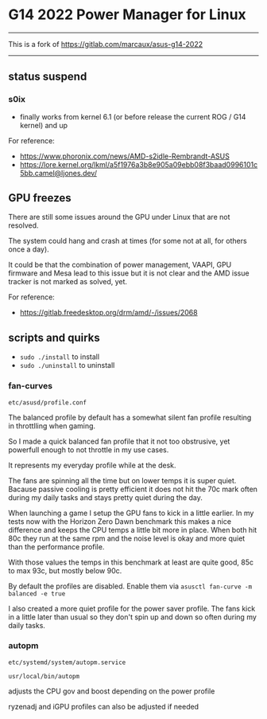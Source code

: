 # G14 2022 Power Manager for Linux

---

This is a fork of https://gitlab.com/marcaux/asus-g14-2022

---

## status suspend

### s0ix

- finally works from kernel 6.1 (or before release the current ROG / G14 kernel) and up

For reference:

- https://www.phoronix.com/news/AMD-s2idle-Rembrandt-ASUS
- https://lore.kernel.org/lkml/a5f1976a3b8e905a09ebb08f3baad0996101c5bb.camel@ljones.dev/

## GPU freezes

There are still some issues around the GPU under Linux that are not resolved.

The system could hang and crash at times (for some not at all, for others once a day).

It could be that the combination of power management, VAAPI, GPU firmware and Mesa lead to this issue but it is not clear and the AMD issue tracker is not marked as solved, yet.

For reference:

- https://gitlab.freedesktop.org/drm/amd/-/issues/2068

## scripts and quirks

- `sudo ./install` to install
- `sudo ./uninstall` to uninstall

### fan-curves

`etc/asusd/profile.conf`

The balanced profile by default has a somewhat silent fan profile resulting in throttlling when gaming.

So I made a quick balanced fan profile that it not too obstrusive, yet powerfull enough to not throttle in my use cases.

It represents my everyday profile while at the desk.

The fans are spinning all the time but on lower temps it is super quiet.
Bacause passive cooling is pretty efficient it does not hit the 70c mark often during my daily tasks and stays pretty quiet during the day.

When launching a game I setup the GPU fans to kick in a little earlier.
In my tests now with the Horizon Zero Dawn benchmark this makes a nice difference and keeps the CPU temps a little bit more in place.
When both hit 80c they run at the same rpm and the noise level is okay and more quiet than the performance profile.

With those values the temps in this benchmark at least are quite good, 85c to max 93c, but mostly below 90c.

By default the profiles are disabled. Enable them via `asusctl fan-curve -m balanced -e true`

I also created a more quiet profile for the power saver profile. The fans kick in a little later than usual so they don't spin up and down so often during my daily tasks.

### autopm

`etc/systemd/system/autopm.service`

`usr/local/bin/autopm`

adjusts the CPU gov and boost depending on the power profile

ryzenadj and iGPU profiles can also be adjusted if needed
